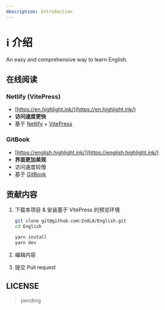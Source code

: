 ```yaml
---
description: Introduction
---
```


# ℹ 介绍

<!--@include: ./fm-desc.md-->

An easy and comprehensive way to learn English.

## 在线阅读

### Netlify (VitePress)

* [https://en.highlight.ink/](https://en.highlight.ink/)
* **访问速度更快**
* 基于 [Netlify](https://netlify.com) + [VitePress](https://vitepress.vuejs.org/)

### GitBook

* [https://english.highlight.ink/](https://english.highlight.ink/)
* **界面更加美观**
* 访问速度较慢
* 基于 [GitBook](https://www.gitbook.com/)

## 贡献内容

1. 下载本项目 & 安装基于 VitePress 的预览环境

    ```sh
    git clone git@github.com:2ndLA/English.git
    cd English

    yarn install
    yarn dev
    ```

2. 编辑内容
3. 提交 Pull request

## LICENSE

> pending

